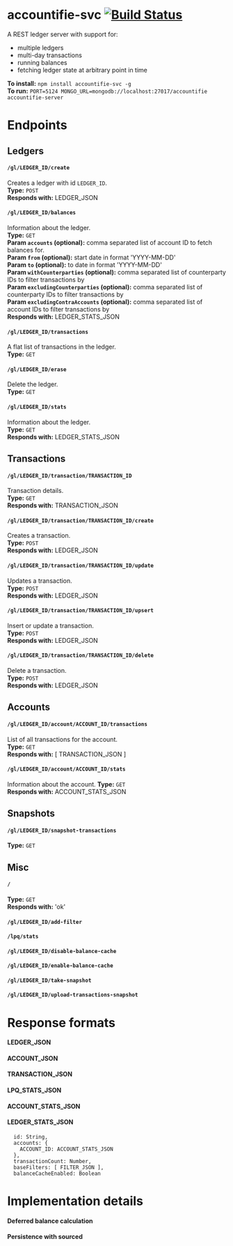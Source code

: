 # accountifie-svc [![Build Status](https://travis-ci.org/electronifie/accountifie-svc.svg)](https://travis-ci.org/electronifie/accountifie-svc)

A REST ledger server with support for:

 - multiple ledgers
 - multi-day transactions
 - running balances
 - fetching ledger state at arbitrary point in time

**To install:** `npm install accountifie-svc -g`  
**To run:** `PORT=5124 MONGO_URL=mongodb://localhost:27017/accountifie accountifie-server`  

# Endpoints

## Ledgers

#### `/gl/LEDGER_ID/create`
Creates a ledger with id `LEDGER_ID`.  
**Type:** `POST`  
**Responds with:** LEDGER_JSON  

#### `/gl/LEDGER_ID/balances`
Information about the ledger.  
**Type:** `GET`  
**Param `accounts` (optional):** comma separated list of account ID to fetch balances for.  
**Param `from` (optional):** start date in format 'YYYY-MM-DD'  
**Param `to` (optional):** to date in format 'YYYY-MM-DD'  
**Param `withCounterparties` (optional):** comma separated list of counterparty IDs to filter transactions by  
**Param `excludingCounterparties` (optional):** comma separated list of counterparty IDs to filter transactions by  
**Param `excludingContraAccounts` (optional):** comma separated list of account IDs to filter transactions by  
**Responds with:** LEDGER_STATS_JSON  

#### `/gl/LEDGER_ID/transactions`
A flat list of transactions in the ledger.  
**Type:** `GET`  

#### `/gl/LEDGER_ID/erase`
Delete the ledger.  
**Type:** `GET`  

#### `/gl/LEDGER_ID/stats`
Information about the ledger.  
**Type:** `GET`  
**Responds with:** LEDGER_STATS_JSON  

## Transactions

#### `/gl/LEDGER_ID/transaction/TRANSACTION_ID`
Transaction details.  
**Type:** `GET`  
**Responds with:** TRANSACTION_JSON  

#### `/gl/LEDGER_ID/transaction/TRANSACTION_ID/create`
Creates a transaction.  
**Type:** `POST`  
**Responds with:** LEDGER_JSON  

#### `/gl/LEDGER_ID/transaction/TRANSACTION_ID/update`
Updates a transaction.  
**Type:** `POST`  
**Responds with:** LEDGER_JSON  

#### `/gl/LEDGER_ID/transaction/TRANSACTION_ID/upsert`
Insert or update a transaction.  
**Type:** `POST`  
**Responds with:** LEDGER_JSON  

#### `/gl/LEDGER_ID/transaction/TRANSACTION_ID/delete`
Delete a transaction.  
**Type:** `POST`  
**Responds with:** LEDGER_JSON  

## Accounts

#### `/gl/LEDGER_ID/account/ACCOUNT_ID/transactions`
List of all transactions for the account.  
**Type:** `GET`  
**Responds with:** \[ TRANSACTION_JSON \]  

#### `/gl/LEDGER_ID/account/ACCOUNT_ID/stats`
Information about the account.
**Type:** `GET`  
**Responds with:** ACCOUNT_STATS_JSON  

## Snapshots

#### `/gl/LEDGER_ID/snapshot-transactions`  
**Type:** `GET`  

## Misc

#### `/`
**Type:** `GET`  
**Responds with:** 'ok'  

#### `/gl/LEDGER_ID/add-filter`

#### `/lpq/stats`

#### `/gl/LEDGER_ID/disable-balance-cache`

#### `/gl/LEDGER_ID/enable-balance-cache`

#### `/gl/LEDGER_ID/take-snapshot`

#### `/gl/LEDGER_ID/upload-transactions-snapshot`

# Response formats

#### LEDGER_JSON

#### ACCOUNT_JSON

#### TRANSACTION_JSON

#### LPQ_STATS_JSON

#### ACCOUNT_STATS_JSON

#### LEDGER_STATS_JSON

```
  id: String,
  accounts: {
    ACCOUNT_ID: ACCOUNT_STATS_JSON
  },
  transactionCount: Number,
  baseFilters: [ FILTER_JSON ],
  balanceCacheEnabled: Boolean
```

# Implementation details

#### Deferred balance calculation

#### Persistence with sourced
